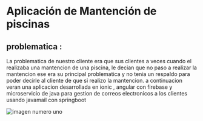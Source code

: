 # Aplicación de Mantención de piscinas

## problematica : 

La problematica de nuestro cliente  era que sus clientes a veces cuando el realizaba una mantencion de una piscina, le decian que no paso a realizar la mantencion
ese era su principal problematica y no tenia un respaldo para poder decirle al cliente de que si realizo la mantencion. a continuacion veran una aplicacion desarrollada en ionic , angular con firebase y microservicio de java para gestion de correos electronicos a los clientes usando javamail con springboot 

![imagen numero uno](images/image1.jpeg)

